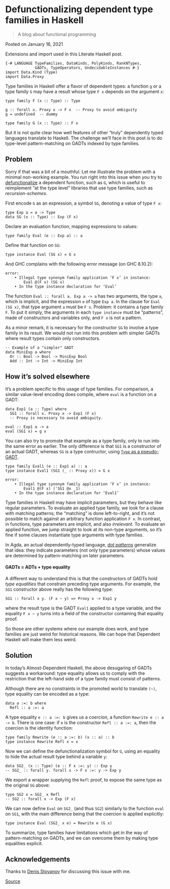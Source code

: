 # Defunctionalizing dependent type families in Haskell

> A blog about functional programming

Posted on January 16, 2021

Extensions and import used in this Literate Haskell post.

    {-# LANGUAGE TypeFamilies, DataKinds, PolyKinds, RankNTypes,
                 GADTs, TypeOperators, UndecidableInstances #-}
    import Data.Kind (Type)
    import Data.Proxy

Type families in Haskell offer a flavor of dependent types: a function `g` or a type family `G` may have a result whose type `F x` depends on the argument `x`:

    type family F (x :: Type) :: Type
    
    g :: forall x. Proxy x -> F x  -- Proxy to avoid ambiguity
    g = undefined  -- dummy
    
    type family G (x :: Type) :: F x

But it is not quite clear how well features of other “truly” dependently typed languages translate to Haskell. The challenge we’ll face in this post is to do type-level pattern-matching on GADTs indexed by type families.

Problem
-------

Sorry if that was a bit of a mouthful. Let me illustrate the problem with a minimal non-working example. You run right into this issue when you try to [defunctionalize](https://blog.poisson.chat/posts/2018-08-06-one-type-family.html) a dependent function, such as `G`, which is useful to reimplement “at the type level” libraries that use type families, such as _recursion-schemes_.

First encode `G` as an expression, a symbol `SG`, denoting a value of type `F x`:

    type Exp a = a -> Type
    data SG (x :: Type) :: Exp (F x)

Declare an evaluation function, mapping expressions to values:

    type family Eval (e :: Exp a) :: a

Define that function on `SG`:

    type instance Eval (SG x) = G x

And GHC complains with the following error message (on GHC 8.10.2):

    error:
        • Illegal type synonym family application ‘F x’ in instance:
            Eval @(F x) (SG x)
        • In the type instance declaration for ‘Eval’

The function `Eval :: forall a. Exp a -> a` has two arguments, the type `a`, which is implicit, and the expression `e` of type `Exp a`. In the clause for `Eval (SG x)`, that type argument `a` must be `F x`. Problem: it contains a type family `F`. To put it simply, the arguments in each `type instance` must be “patterns”, made of constructors and variables only, and `F x` is not a pattern.

As a minor remark, it is necessary for the constructor `SG` to involve a type family in its result. We would not run into this problem with simpler GADTs where result types contain only constructors.

    -- Example of a "simpler" GADT
    data MiniExp a where
      Or :: Bool -> Bool -> MiniExp Bool
      Add :: Int -> Int -> MiniExp Int

How it’s solved elsewhere
-------------------------

It’s a problem specific to this usage of type families. For comparison, a similar value-level encoding does compile, where `eval` is a function on a GADT:

    data Exp1 (a :: Type) where
      SG1 :: forall x. Proxy x -> Exp1 (F x)
      -- Proxy is necessary to avoid ambiguity.
    
    eval :: Exp1 a -> a
    eval (SG1 x) = g x

You can also try to promote that example as a type family, only to run into the same error as earlier. The only difference is that `SG1` is a constructor of an actual GADT, whereas `SG` is a type contructor, using [`Type` as a pseudo-GADT](https://blog.poisson.chat/posts/2018-07-09-type-gadt.html).

    type family Eval1 (e :: Exp1 a) :: a
    type instance Eval1 (SG1 (_ :: Proxy x)) = G x

    error:
        • Illegal type synonym family application ‘F x’ in instance:
            Eval1 @(F x) ('SG1 @x _1)
        • In the type instance declaration for ‘Eval1’

Type families in Haskell may have implicit parameters, but they behave like regular parameters. To evaluate an applied type family, we look for a clause with matching patterns; the “matching” is done left-to-right, and it’s not possible to match against an arbitrary function application `F x`. In contrast, in functions, type parameters are implicit, and also _irrelevant_. To evaluate an applied function, we jump straight to look at its non-type arguments, so it’s fine if some clauses instantiate type arguments with type families.

In Agda, an actual dependently-typed language, [_dot patterns_](https://agda.readthedocs.io/en/latest/language/function-definitions.html#dot-patterns) generalize that idea: they indicate parameters (not only type parameters) whose values are determined by pattern-matching on later parameters.

#### GADTs = ADTs + type equality

A different way to understand this is that the constructors of GADTs hold _type equalities_ that constrain preceding type arguments. For example, the `SG1` constructor above really has the following type:

    SG1 :: forall x y. (F x ~ y) => Proxy x -> Exp1 y

where the result type is the GADT `Eval1` applied to a type variable, and the equality `F x ~ y` turns into a field of the constructor containing that equality proof.

So those are other systems where our example does work, and type families are just weird for historical reasons. We can hope that Dependent Haskell will make them less weird.

Solution
--------

In today’s Almost-Dependent Haskell, the above desugaring of GADTs suggests a workaround: type equality allows us to comply with the restriction that the left-hand side of a type family must consist of patterns.

Although there are no constraints in the promoted world to translate `(~)`, type equality can be encoded as a type:

    data a :=: b where
      Refl :: a :=: a

A type equality `e :: a :=: b` gives us a _coercion_, a function `Rewrite e :: a -> b`. There is one case: if `e` is the constructor `Refl :: a :=: a`, then the coercion is the identity function:

    type family Rewrite (e :: a :=: b) (x :: a) :: b
    type instance Rewrite Refl x = x

Now we can define the defunctionalization symbol for `G`, using an equality to hide the actual result type behind a variable `y`:

    data SG2_ (x :: Type) (e :: F x :=: y) :: Exp y
    -- SG2_ :: forall y. forall x -> F x :=: y -> Exp y

We export a wrapper supplying the `Refl` proof, to expose the same type as the original `SG` above:

    type SG2 x = SG2_ x Refl
    -- SG2 :: forall x -> Exp (F x)

We can now define `Eval` on `SG2_` (and thus `SG2`) similarly to the function `eval` on `SG1`, with the main difference being that the coercion is applied explicitly:

    type instance Eval (SG2_ x e) = Rewrite e (G x)

To summarize, type families have limitations which get in the way of pattern-matching on GADTs, and we can overcome them by making type equalities explicit.

Acknowledgements
----------------

Thanks to [Denis Stoyanov](https://twitter.com/xgrommx) for discussing this issue with me.


[Source](https://blog.poisson.chat/posts/2021-01-16-dependent-fcfs.html)